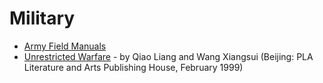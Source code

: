 # Military

- [Army Field Manuals](https://www.globalsecurity.org/military/library/policy/army/fm/index.html)
- [Unrestricted Warfare](https://www.c4i.org/unrestricted.pdf) - by Qiao Liang and Wang Xiangsui (Beijing: PLA Literature and Arts
Publishing House, February 1999)

